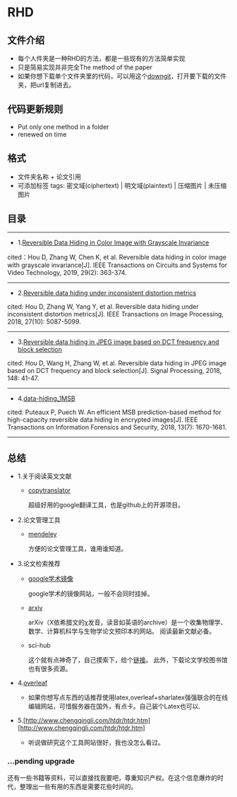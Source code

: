 # RHD
## 文件介绍
- 每个人件夹是一种RHD的方法，都是一些现有的方法简单实现
- 只是简易实现并非完全The method of the paper
- 如果你想下载单个文件夹里的代码，可以用这个[downgit](https://minhaskamal.github.io/DownGit/#/home)，打开要下载的文件夹，把url复制进去。
## 代码更新规则
- Put only one method in a folder
- renewed on time

## 格式
- 文件夹名称 + 论文引用
- 可添加标签 tags: 密文域(ciphertext) | 明文域(plaintext) | 压缩图片 | 未压缩图片

## 目录
----
* 1.[Reversible Data Hiding in Color Image with Grayscale Invariance](https://github.com/wangfeng22/RHD-development/tree/master/Reversible%20Data%20Hiding%20in%20Color%20Image%20with%20Grayscale%20Invariance)

cited：Hou D, Zhang W, Chen K, et al. Reversible data hiding in color image with grayscale invariance[J]. IEEE Transactions on Circuits and Systems for Video Technology, 2019, 29(2): 363-374.

----
* 2.[Reversible data hiding under inconsistent distortion metrics](https://github.com/wangfeng22/RHD-development/tree/master/Reversible%20data%20hiding%20under%20inconsistent%20distortion%20metrics)

cited: Hou D, Zhang W, Yang Y, et al. Reversible data hiding under inconsistent distortion metrics[J]. IEEE Transactions on Image Processing, 2018, 27(10): 5087-5099.

----
* 3.[Reversible data hiding in JPEG image based on DCT frequency and block selection](https://github.com/wangfeng22/RHD-development/tree/master/Reversible%20Data%20Hiding%20%20in%20JPEG%20Image%20Based%20on%20DCT%20Frequency%20and%20Block%20Selection)

cited: Hou D, Wang H, Zhang W, et al. Reversible data hiding in JPEG image based on DCT frequency and block selection[J]. Signal Processing, 2018, 148: 41-47.

----
* 4.[data-hiding_1MSB](https://github.com/wangfeng22/RHD-development/tree/master/data-hiding_1MSB)

cited: Puteaux P, Puech W. An efficient MSB prediction-based method for high-capacity reversible data hiding in encrypted images[J]. IEEE Transactions on Information Forensics and Security, 2018, 13(7): 1670-1681.

----

## 总结
- 1.关于阅读英文文献
  - [copytranslator](https://copytranslator.github.io/guide/download.html#%E5%9C%A8%E7%BA%BF%E4%BA%A4%E6%B5%81%E4%B8%8E%E5%8F%8D%E9%A6%88)
    
    超级好用的google翻译工具，也是github上的开源项目。
    
- 2.论文管理工具
  - [mendeley](https://www.mendeley.com/download-desktop/)
    
    方便的论文管理工具，谁用谁知道。
     
- 3.论文检索推荐
  - [google学术镜像](http://ac.scmor.com/)
    
    google学术的镜像网站，一般不会同时挂掉。
  - [arxiv](https://arxiv.org/)
    
    arXiv（X依希腊文的χ发音，读音如英语的archive）是一个收集物理学、数学、计算机科学与生物学论文预印本的网站。
    阅读最新文献必备。
  - sci-hub
    
    这个就有点神奇了，自己摸索下，给个[链接](https://zhuanlan.zhihu.com/p/24299207)。
    此外，下载论文学校图书馆也有很多资源。

- 4.[overleaf](https://www.overleaf.com/)
  - 如果你想写点东西的话推荐使用latex,overleaf+sharlatex强强联合的在线编辑网站，可惜服务器在国外，有点卡。自己装个Latex也可以.

- 5.[http://www.chengqingli.com/htdr/htdr.htm][http://www.chengqingli.com/htdr/htdr.htm]
  - 听说做研究这个工具网站很好，我也没怎么看过。

### ...pending upgrade
还有一些书籍等资料，可以直接找我要吧，尊重知识产权。在这个信息爆炸的时代，整理出一些有用的东西是需要花些时间的。  
